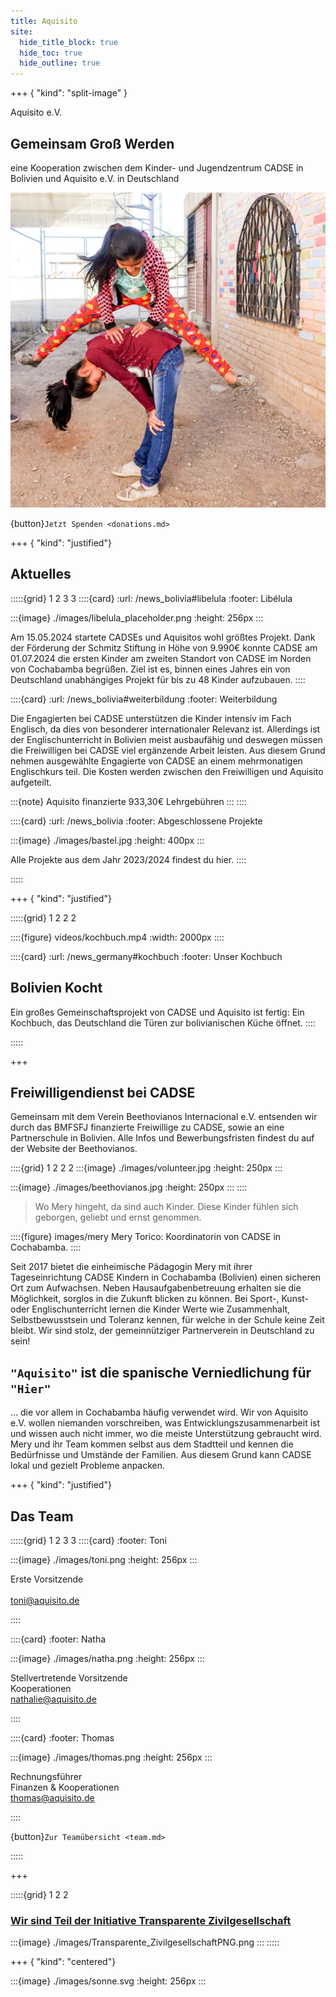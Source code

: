 ```yaml
---
title: Aquisito
site:
  hide_title_block: true
  hide_toc: true
  hide_outline: true
---
```


+++ { "kind": "split-image" }

Aquisito e.V.

## Gemeinsam Groß Werden

eine Kooperation zwischen dem Kinder- und Jugendzentrum CADSE in Bolivien und Aquisito e.V. in Deutschland

![](images/leapfrog.jpg)

{button}`Jetzt Spenden <donations.md>`

+++ { "kind": "justified"}

## Aktuelles

:::::{grid} 1 2 3 3
::::{card}
:url: /news_bolivia#libelula
:footer: Libélula

:::{image} ./images/libelula_placeholder.png
:height: 256px
:::


Am 15.05.2024 startete CADSEs und Aquisitos wohl größtes Projekt. Dank der Förderung der Schmitz Stiftung in Höhe von 9.990€ konnte CADSE am 01.07.2024 die ersten Kinder am zweiten Standort von CADSE im Norden von Cochabamba begrüßen.
Ziel ist es, binnen eines Jahres ein von Deutschland unabhängiges Projekt für bis zu 48 Kinder aufzubauen.
::::

::::{card}
:url: /news_bolivia#weiterbildung
:footer: Weiterbildung

Die Engagierten bei CADSE unterstützen die Kinder intensiv im Fach Englisch, da dies von besonderer internationaler Relevanz ist. Allerdings ist der Englischunterricht in Bolivien meist ausbaufähig und deswegen müssen die Freiwilligen bei CADSE viel ergänzende Arbeit leisten. Aus diesem Grund nehmen ausgewählte Engagierte von CADSE an einem mehrmonatigen Englischkurs teil. Die Kosten werden zwischen den Freiwilligen und Aquisito aufgeteilt. 

:::{note}
Aquisito finanzierte 933,30€ Lehrgebühren
:::
::::

::::{card}
:url: /news_bolivia
:footer: Abgeschlossene Projekte

:::{image} ./images/bastel.jpg
:height: 400px
:::

Alle Projekte aus dem Jahr 2023/2024 findest du hier.
::::

:::::

+++ { "kind": "justified"}

:::::{grid} 1 2 2 2

::::{figure} videos/kochbuch.mp4
:width: 2000px
::::


::::{card}
:url: /news_germany#kochbuch
:footer: Unser Kochbuch

## Bolivien Kocht
Ein großes Gemeinschaftsprojekt von CADSE und Aquisito ist fertig: Ein Kochbuch, das Deutschland die Türen zur bolivianischen Küche öffnet.
::::

:::::


+++

## Freiwilligendienst bei CADSE

Gemeinsam mit dem Verein Beethovianos Internacional e.V. entsenden wir durch das BMFSFJ finanzierte Freiwillige zu CADSE, sowie an eine Partnerschule in Bolivien. Alle Infos und Bewerbungsfristen findest du auf der Website der Beethovianos.

::::{grid} 1 2 2 2
:::{image} ./images/volunteer.jpg
:height: 250px
:::

:::{image} ./images/beethovianos.jpg
:height: 250px
:::
::::


> Wo Mery hingeht, da sind auch Kinder. Diese Kinder fühlen sich geborgen, geliebt und ernst genommen.

::::{figure} images/mery
Mery Torico: Koordinatorin von CADSE in Cochabamba.
::::

Seit 2017 bietet die einheimische Pädagogin Mery mit ihrer Tageseinrichtung CADSE Kindern in Cochabamba (Bolivien) einen sicheren Ort zum Aufwachsen. Neben Hausaufgabenbetreuung erhalten sie die Möglichkeit, sorglos in die Zukunft blicken zu können. Bei Sport-, Kunst- oder Englischunterricht lernen die Kinder Werte wie Zusammenhalt, Selbstbewusstsein und Toleranz kennen, für welche in der Schule keine Zeit bleibt. Wir sind stolz, der gemeinnütziger Partnerverein in Deutschland zu sein!


## `"Aquisito"` ist die spanische Verniedlichung für `"Hier"`
… die vor allem in Cochabamba häufig verwendet wird. Wir von Aquisito e.V. wollen niemanden vorschreiben, was Entwicklungszusammenarbeit ist und wissen auch nicht immer, wo die meiste Unterstützung gebraucht wird. Mery und ihr Team kommen selbst aus dem Stadtteil und kennen die Bedürfnisse und Umstände der Familien. Aus diesem Grund kann CADSE lokal und gezielt Probleme anpacken.



+++ { "kind": "justified"}

## Das Team

:::::{grid} 1 2 3 3
::::{card}
:footer: Toni

:::{image} ./images/toni.png
:height: 256px
:::


Erste Vorsitzende\
\
toni@aquisito.de

::::

::::{card}
:footer: Natha

:::{image} ./images/natha.png
:height: 256px
:::


Stellvertretende Vorsitzende\
Kooperationen\
nathalie@aquisito.de


::::

::::{card}
:footer: Thomas

:::{image} ./images/thomas.png
:height: 256px
:::


Rechnungsführer\
Finanzen & Kooperationen\
thomas@aquisito.de

::::


{button}`Zur Teamübersicht <team.md>`

:::::

+++

:::::{grid} 1 2  2
### [Wir sind Teil der Initiative Transparente Zivilgesellschaft](transparency)

:::{image} ./images/Transparente_ZivilgesellschaftPNG.png
:::
:::::

+++ { "kind": "centered"}

:::{image} ./images/sonne.svg
:height: 256px
:::

